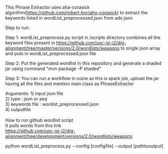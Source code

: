 This Phrase Extractor uses aha-corasick algorithm(https://github.com/robert-bor/aho-corasick) to extract the keywords listed in wordList_preprocessed.json from ads json.

Step to run:

Step 1: wordList_preprocess.py script in /scripts directory combines all the keyword files present in https://github.com/usc-isi-i2/dig-alignment/tree/master/versions/2.0/wordlists/weapons to single json array and puts in wordList_preprocessed.json file

Step 2: Put the generated wordlist in this repository and generate a shaded jar using command "mvn package -P shaded"

Step 3: You can run a workflow in oozie as this is spark job, upload the jar having all the files and mention main class as PhraseExtractor

Arguments: 1) input json file <br />
2) type : json or seq <br />
3) keywords file : wordist_preprocessed.json <br />
4) outputfile <br />
<br /> 
How to run github wordlist script <br /> 
It pulls words from this link <br />
https://github.com/usc-isi-i2/dig-alignment/tree/development/versions/2.0/wordlists/weapons <br />

python wordList_preprocess.py --config [configfile] --output [pathtooutput]

